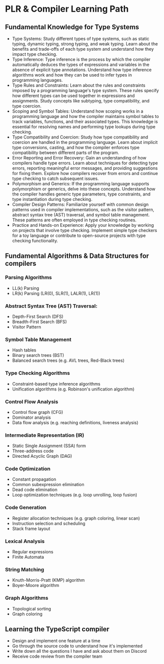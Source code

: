 # PLR & Compiler Learning Path

## Fundamental Knowledge for Type Systems

- Type Systems: Study different types of type systems, such as static typing, dynamic typing, strong typing, and weak typing. Learn about the benefits and trade-offs of each type system and understand how they impact type checking.
- Type Inference: Type inference is the process by which the compiler automatically deduces the types of expressions and variables in the absence of explicit type annotations. Understand how type inference algorithms work and how they can be used to infer types in programming languages.
- Type Rules and Constraints: Learn about the rules and constraints imposed by a programming language's type system. These rules specify how different types can be used together in expressions and assignments. Study concepts like subtyping, type compatibility, and type coercion.
- Scoping and Symbol Tables: Understand how scoping works in a programming language and how the compiler maintains symbol tables to track variables, functions, and their associated types. This knowledge is essential for resolving names and performing type lookups during type checking.
- Type Compatibility and Coercion: Study how type compatibility and coercion are handled in the programming language. Learn about implicit type conversions, casting, and how the compiler enforces type compatibility between different parts of the program.
- Error Reporting and Error Recovery: Gain an understanding of how compilers handle type errors. Learn about techniques for detecting type errors, reporting meaningful error messages, and providing suggestions for fixing them. Explore how compilers recover from errors and continue type checking to catch subsequent issues.
- Polymorphism and Generics: If the programming language supports polymorphism or generics, delve into these concepts. Understand how the compiler handles generic type parameters, type constraints, and type instantiation during type checking.
- Compiler Design Patterns: Familiarize yourself with common design patterns used in compiler implementations, such as the visitor pattern, abstract syntax tree (AST) traversal, and symbol table management. These patterns are often employed in type checking routines.
- Practice and Hands-on Experience: Apply your knowledge by working on projects that involve type checking. Implement simple type checkers for a toy language or contribute to open-source projects with type checking functionality.

## Fundamental Algorithms & Data Structures for compilers

### Parsing Algorithms

- LL(k) Parsing
- LR(k) Parsing (LR(0), SLR(1), LALR(1), LR(1))

### Abstract Syntax Tree (AST) Traversal:

- Depth-First Search (DFS)
- Breadth-First Search (BFS)
- Visitor Pattern

### Symbol Table Management

- Hash tables
- Binary search trees (BST)
- Balanced search trees (e.g. AVL trees, Red-Black trees)

### Type Checking Algorithms

- Constraint-based type inference algorithms
- Unification algorithms (e.g. Robinson's unification algorithm)

### Control Flow Analysis

- Control flow graph (CFG)
- Dominator analysis
- Data flow analysis (e.g. reaching definitions, liveness analysis)

### Intermediate Representation (IR)

- Static Single Assignment (SSA) form
- Three-address code
- Directed Acyclic Graph (DAG)

### Code Optimization

- Constant propagation
- Common subexpression elimination
- Dead code elimination
- Loop optimization techniques (e.g. loop unrolling, loop fusion)

### Code Generation

- Register allocation techniques (e.g. graph coloring, linear scan)
- Instruction selection and scheduling
- Stack frame layout

### Lexical Analysis

- Regular expressions
- Finite Automata

### String Matching

- Knuth-Morris-Pratt (KMP) algorithm
- Boyer-Moore algorithm

### Graph Algorithms

- Topological sorting
- Graph coloring

## Learning the TypeScript compiler

- Design and implement one feature at a time
- Go through the source code to understand how it's implemented
- Write down all the questions I have and ask about them on Discord
- Receive code review from the compiler team

